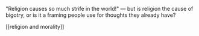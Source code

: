 "Religion causes so much strife in the world!" — but is religion the cause of bigotry, or is it a framing people use for thoughts they already have?

[[religion and morality]]
